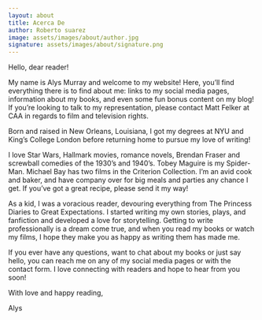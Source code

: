```yaml
---
layout: about
title: Acerca De
author: Roberto suarez
image: assets/images/about/author.jpg
signature: assets/images/about/signature.png
---
```


Hello, dear reader!

My name is Alys Murray and welcome to my website! Here, you’ll find everything there is to find about me: links to my social media pages, information about my books, and even some fun bonus content on my blog! If you’re looking to talk to my representation, please contact Matt Felker at CAA in regards to film and television rights.

Born and raised in New Orleans, Louisiana, I got my degrees at NYU and King’s College London before returning home to pursue my love of writing!

I love Star Wars, Hallmark movies, romance novels, Brendan Fraser and screwball comedies of the 1930’s and 1940’s. Tobey Maguire is my Spider-Man. Michael Bay has two films in the Criterion Collection. I’m an avid cook and baker, and have company over for big meals and parties any chance I get. If you’ve got a great recipe, please send it my way!

As a kid, I was a voracious reader, devouring everything from The Princess Diaries to Great Expectations. I started writing my own stories, plays, and fanfiction and developed a love for storytelling. Getting to write professionally is a dream come true, and when you read my books or watch my films, I hope they make you as happy as writing them has made me.

If you ever have any questions, want to chat about my books or just say hello, you can reach me on any of my social media pages or with the contact form. I love connecting with readers and hope to hear from you soon!

With love and happy reading,

Alys
